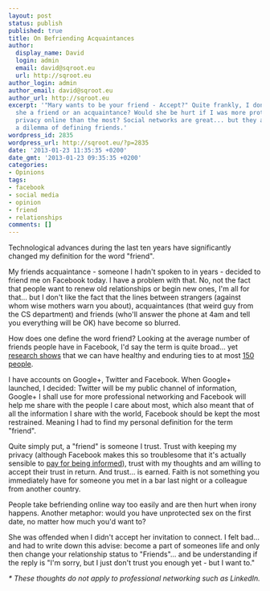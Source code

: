 ```yaml
---
layout: post
status: publish
published: true
title: On Befriending Acquaintances
author:
  display_name: David
  login: admin
  email: david@sqroot.eu
  url: http://sqroot.eu
author_login: admin
author_email: david@sqroot.eu
author_url: http://sqroot.eu
excerpt: '"Mary wants to be your friend - Accept?" Quite frankly, I don''t know. Is
  she a friend or an acquaintance? Would she be hurt if I was more protective of my
  privacy online than the most? Social networks are great... but they also introduce
  a dilemma of defining friends.'
wordpress_id: 2835
wordpress_url: http://sqroot.eu/?p=2835
date: '2013-01-23 11:35:35 +0200'
date_gmt: '2013-01-23 09:35:35 +0200'
categories:
- Opinions
tags:
- facebook
- social media
- opinion
- friend
- relationships
comments: []
---
```

<p>Technological advances during the last ten years have significantly changed my definition for the word "friend".</p>
<p>My friends acquaintance - someone I hadn't spoken to in years - decided to friend me on Facebook today. I have a problem with that. No, not the fact that people want to renew old relationships or begin new ones, I'm all for that... but I don't like the fact that the lines between strangers (against whom wise mothers warn you about), acquaintances (that weird guy from the CS department) and friends (who'll answer the phone at 4am and tell you everything will be OK) have become so blurred.</p>
<p>How does one define the word friend? Looking at the average number of friends people have in Facebook, I'd say the term is quite broad... yet <a href="http://www.forbes.com/sites/georgeanders/2012/07/18/oxford-scholar-facebook-wont-widen-your-social-circle/">research shows</a> that we can have healthy and enduring ties to at most <a href="http://en.wikipedia.org/wiki/Dunbar's_number">150 people</a>.</p>
<p>I have accounts on Google+, Twitter and Facebook. When Google+ launched, I decided: Twitter will be my public channel of information, Google+ I shall use for more professional networking and Facebook will help me share with the people I care about most, which also meant that of all the information I share with the world, Facebook should be kept the most restrained. Meaning I had to find my personal definition for the term "friend".</p>
<p>Quite simply put, a "friend" is someone I trust. Trust with keeping my privacy (although Facebook makes this so troublesome that it's actually sensible to <a href="http://mashable.com/2012/05/14/privacywatch-infographic/">pay for being informed</a>), trust with my thoughts and am willing to accept their trust in return. And trust... is earned. Faith is not something you immediately have for someone you met in a bar last night or a colleague from another country.</p>
<p>People take befriending online way too easily and are then hurt when irony happens. Another metaphor: would you have unprotected sex on the first date, no matter how much you'd want to?</p>
<p>She was offended when I didn't accept her invitation to connect. I felt bad... and had to write down this advise: become a part of someones life and only then change your relationship status to "Friends"... and be understanding if the reply is "I'm sorry, but I just don't trust you enough yet - but I want to."</p>
<p><em>* These thoughts do not apply to professional networking such as LinkedIn.</em></p>
